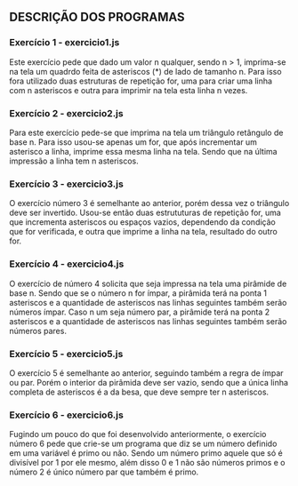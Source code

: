 ## DESCRIÇÃO DOS PROGRAMAS

### Exercício 1 - exercicio1.js

Este exercício pede que dado um valor n qualquer, sendo n > 1, imprima-se na tela um quadrdo feita de asteriscos (*) de lado de tamanho n. Para isso fora utilizado duas estruturas de repetição for, uma para criar uma linha com n asteriscos e outra para imprimir na tela esta linha n vezes.

### Exercício 2 - exercicio2.js

Para este exercício pede-se que imprima na tela um triângulo retângulo de base n. Para isso usou-se apenas um for, que após incrementar um asterisco a linha, imprime essa mesma linha na tela. Sendo que na última impressão a linha tem n asteriscos.

### Exercício 3 - exercicio3.js

O exercício número 3 é semelhante ao anterior, porém dessa vez o triângulo deve ser invertido. Usou-se então duas estrututuras de repetição for, uma que incrementa asteriscos ou espaços vazios, dependendo da condição que for verificada, e outra que imprime a linha na tela, resultado do outro for.

### Exercício 4 - exercicio4.js

O exercício de número 4 solicita que seja impressa na tela uma pirâmide de base n. Sendo que se o número n for ímpar, a pirâmida terá na ponta 1 asteriscos e a quantidade de asteriscos nas linhas seguintes também serão números ímpar. Caso n um seja número par, a pirâmide terá na ponta 2 asteriscos e a quantidade de asteriscos nas linhas seguintes também serão números pares.

### Exercício 5 - exercicio5.js
O exercício 5 é semelhante ao anterior, seguindo também a regra de ímpar ou par. Porém o interior da pirâmida deve ser vazio, sendo que a única linha completa de asteriscos é a da besa, que deve sempre ter n asteriscos.

### Exercício 6 - exercicio6.js
Fugindo um pouco do que foi desenvolvido anteriormente, o exercício número 6 pede que crie-se um programa que diz se um número definido em uma variável é primo ou não. Sendo um número primo aquele que só é divisível por 1 por ele mesmo, além disso 0 e 1 não são números primos e o número 2 é único número par que também é primo.
